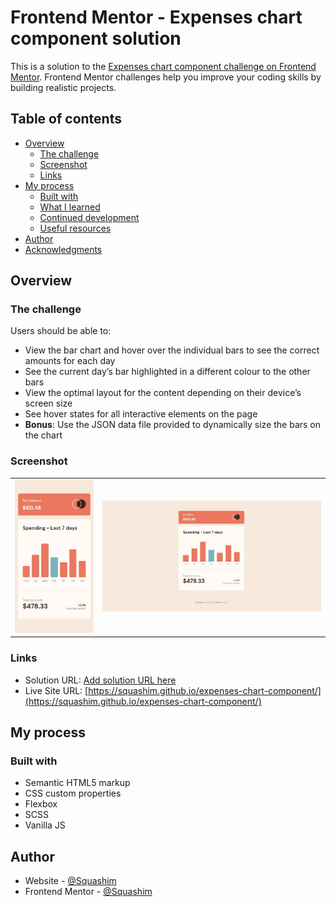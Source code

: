 # Frontend Mentor - Expenses chart component solution

This is a solution to the [Expenses chart component challenge on Frontend Mentor](https://www.frontendmentor.io/challenges/expenses-chart-component-e7yJBUdjwt). Frontend Mentor challenges help you improve your coding skills by building realistic projects. 


## Table of contents

- [Overview](#overview)
  - [The challenge](#the-challenge)
  - [Screenshot](#screenshot)
  - [Links](#links)
- [My process](#my-process)
  - [Built with](#built-with)
  - [What I learned](#what-i-learned)
  - [Continued development](#continued-development)
  - [Useful resources](#useful-resources)
- [Author](#author)
- [Acknowledgments](#acknowledgments)

## Overview

### The challenge

Users should be able to:

- View the bar chart and hover over the individual bars to see the correct amounts for each day
- See the current day’s bar highlighted in a different colour to the other bars
- View the optimal layout for the content depending on their device’s screen size
- See hover states for all interactive elements on the page
- **Bonus**: Use the JSON data file provided to dynamically size the bars on the chart

### Screenshot

<table>
        <tr>
            <td>
                <img src="images/mobile.jpg"
                    alt="Mobile solution" title="Mobile solution" width="100%"/>
            </td>
            <td>
                <img src="images/desktop.jpg"
                    alt="Desktop solution" width="100%" title="Desktop solution"/>
            </td>
        </tr>
</table>

### Links

- Solution URL: [Add solution URL here](https://your-solution-url.com)
- Live Site URL: [https://squashim.github.io/expenses-chart-component/](https://squashim.github.io/expenses-chart-component/)

## My process

### Built with

- Semantic HTML5 markup
- CSS custom properties
- Flexbox
- SCSS
- Vanilla JS


## Author

- Website - [@Squashim](https://github.com/Squashim)
- Frontend Mentor - [@Squashim](https://www.frontendmentor.io/profile/Squashim)
